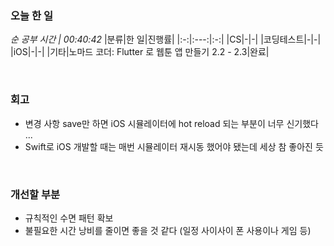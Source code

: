 ### 오늘 한 일
_순 공부 시간 | 00:40:42_
|분류|한 일|진행률|
|:-:|:---:|:-:|
|CS|-|-|
|코딩테스트|-|-|
|iOS|-|-|
|기타|노마드 코더: Flutter 로 웹툰 앱 만들기 2.2 - 2.3|완료|

<br>

### 회고
- 변경 사항 save만 하면 iOS 시뮬레이터에 hot reload 되는 부분이 너무 신기했다 ...
- Swift로 iOS 개발할 때는 매번 시뮬레이터 재시동 했어야 됐는데 세상 참 좋아진 듯

<br>

### 개선할 부분
- 규칙적인 수면 패턴 확보
- 불필요한 시간 낭비를 줄이면 좋을 것 같다 (일정 사이사이 폰 사용이나 게임 등)
